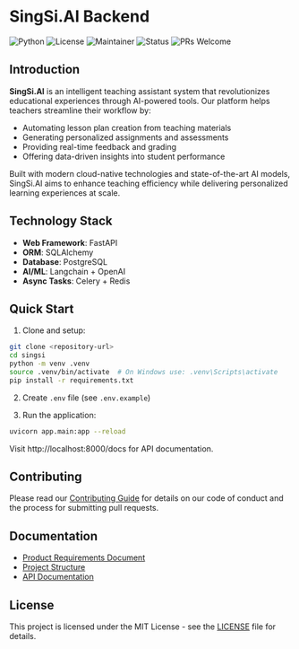 # SingSi.AI Backend

![Python](https://img.shields.io/badge/Python-3.12-blue.svg)
![License](https://img.shields.io/badge/license-MIT-green.svg)
![Maintainer](https://img.shields.io/badge/maintainer-qavit-yellow)
![Status](https://img.shields.io/badge/status-alpha-orange)
![PRs Welcome](https://img.shields.io/badge/PRs-welcome-brightgreen.svg)

## Introduction

**SingSi.AI** is an intelligent teaching assistant system that revolutionizes educational experiences through AI-powered tools. Our platform helps teachers streamline their workflow by:

- Automating lesson plan creation from teaching materials
- Generating personalized assignments and assessments
- Providing real-time feedback and grading
- Offering data-driven insights into student performance

Built with modern cloud-native technologies and state-of-the-art AI models, SingSi.AI aims to enhance teaching efficiency while delivering personalized learning experiences at scale.

## Technology Stack

- **Web Framework**: FastAPI
- **ORM**: SQLAlchemy
- **Database**: PostgreSQL
- **AI/ML**: Langchain + OpenAI
- **Async Tasks**: Celery + Redis

## Quick Start

1. Clone and setup:
```bash
git clone <repository-url>
cd singsi
python -m venv .venv
source .venv/bin/activate  # On Windows use: .venv\Scripts\activate
pip install -r requirements.txt
```

2. Create `.env` file (see `.env.example`)

3. Run the application:
```bash
uvicorn app.main:app --reload
```

Visit http://localhost:8000/docs for API documentation.

## Contributing

Please read our [Contributing Guide](CONTRIBUTING.md) for details on our code of conduct and the process for submitting pull requests.

## Documentation

- [Product Requirements Document](docs/PRD.md)
- [Project Structure](docs/project_structure.md)
- [API Documentation](docs/api.md)

## License

This project is licensed under the MIT License - see the [LICENSE](LICENSE) file for details.
